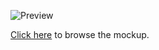 ![Preview](https://github.com/DanielRolfs/media/blob/main/book-a-lesson/readme.gif?raw=true)

[Click here](https://invis.io/8DQ6582GQWE#/270969937_Entdecken_Liste) to browse the mockup.

